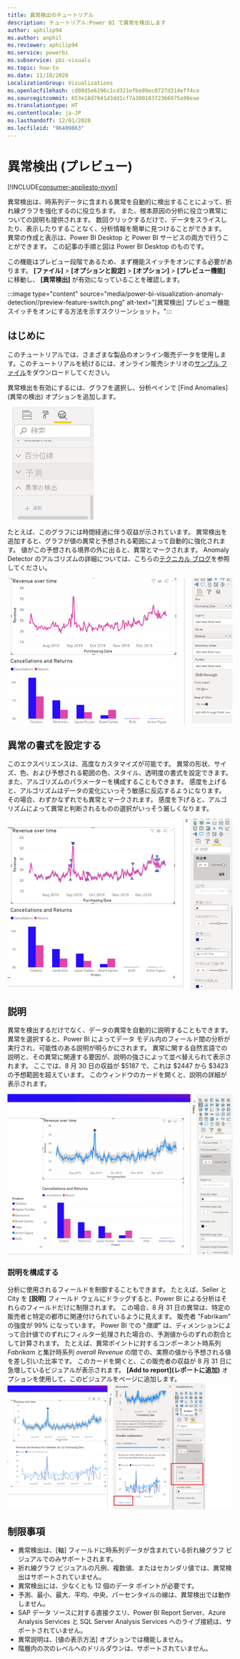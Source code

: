 ```yaml
---
title: 異常検出のチュートリアル
description: チュートリアル:Power BI で異常を検出します
author: aphilip94
ms.author: anphil
ms.reviewer: aphilip94
ms.service: powerbi
ms.subservice: pbi-visuals
ms.topic: how-to
ms.date: 11/10/2020
LocalizationGroup: Visualizations
ms.openlocfilehash: cd08d5e6196c1cd321efbe89ec0727d314eff4ce
ms.sourcegitcommit: 653e18d7041d3dd1cf7a38010372366975a98eae
ms.translationtype: HT
ms.contentlocale: ja-JP
ms.lasthandoff: 12/01/2020
ms.locfileid: "96409863"
---
```

# <a name="anomaly-detection-preview"></a>異常検出 (プレビュー)

[!INCLUDE[consumer-appliesto-nyyn](../includes/consumer-appliesto-nyyn.md)]    

異常検出は、時系列データに含まれる異常を自動的に検出することによって、折れ線グラフを強化するのに役立ちます。 また、根本原因の分析に役立つ異常についての説明も提供されます。  数回クリックするだけで、データをスライスしたり、表示したりすることなく、分析情報を簡単に見つけることができます。 異常の作成と表示は、Power BI Desktop と Power BI サービスの両方で行うことができます。 この記事の手順と図は Power BI Desktop のものです。

この機能はプレビュー段階であるため、まず機能スイッチをオンにする必要があります。 **[ファイル]**  >  **[オプションと設定]**  >  **[オプション]**  >  **[プレビュー機能]** に移動し、 **[異常検出]** が有効になっていることを確認します。

:::image type="content" source="media/power-bi-visualization-anomaly-detection//preview-feature-switch.png" alt-text="[異常検出] プレビュー機能スイッチをオンにする方法を示すスクリーンショット。":::
 
## <a name="get-started"></a>はじめに
このチュートリアルでは、さまざまな製品のオンライン販売データを使用します。このチュートリアルを続けるには、オンライン販売シナリオの[サンプル ファイル](https://github.com/microsoft/powerbi-desktop-samples/blob/master/Monthly%20Desktop%20Blog%20Samples/2020/2020SU09%20Blog%20Demo%20-%20September.pbix)をダウンロードしてください。

異常検出を有効にするには、グラフを選択し、分析ペインで [Find Anomalies]\(異常の検出\) オプションを追加します。 

 ![異常検出のエントリ ポイントを示すスクリーンショット](media/power-bi-visualization-anomaly-detection/entry-point.png)

 たとえば、このグラフには時間経過に伴う収益が示されています。 異常検出を追加すると、グラフが値の異常と予想される範囲によって自動的に強化されます。 値がこの予想される境界の外に出ると、異常とマークされます。 Anomaly Detector のアルゴリズムの詳細については、こちらの[テクニカル ブログ](https://techcommunity.microsoft.com/t5/ai-customer-engineering-team/overview-of-sr-cnn-algorithm-in-azure-anomaly-detector/ba-p/982798)を参照してください。

 ![以上の追加方法を示すスクリーンショット](media/power-bi-visualization-anomaly-detection/add-anomalies.gif)
 
## <a name="format-anomalies"></a>異常の書式を設定する

このエクスペリエンスは、高度なカスタマイズが可能です。 異常の形状、サイズ、色、および予想される範囲の色、スタイル、透明度の書式を設定できます。 また、アルゴリズムのパラメーターを構成することもできます。  感度を上げると、アルゴリズムはデータの変化にいっそう敏感に反応するようになります。 その場合、わずかなずれでも異常とマークされます。 感度を下げると、アルゴリズムによって異常と判断されるものの選択がいっそう厳しくなります。

 ![異常の書式の設定方法を示すスクリーンショット](media/power-bi-visualization-anomaly-detection/format-anomalies.png)
 
## <a name="explanations"></a>説明
異常を検出するだけでなく、データの異常を自動的に説明することもできます。 異常を選択すると、Power BI によってデータ モデル内のフィールド間の分析が実行され、可能性のある説明が明らかにされます。 異常に関する自然言語での説明と、その異常に関連する要因が、説明の強さによって並べ替えられて表示されます。 ここでは、8 月 30 日の収益が $5187 で、これは $2447 から $3423 の予想範囲を超えています。 このウィンドウのカードを開くと、説明の詳細が表示されます。

![説明を表示する方法を示すスクリーンショット](media/power-bi-visualization-anomaly-detection/view-explanations.gif)
 
### <a name="configure-explanations"></a>説明を構成する
分析に使用されるフィールドを制御することもできます。 たとえば、Seller と City を **[説明]** フィールド ウェルにドラッグすると、Power BI による分析はそれらのフィールドだけに制限されます。 この場合、8 月 31 日の異常は、特定の販売者と特定の都市に関連付けられているように見えます。 販売者 "Fabrikam" の強度が 99% になっています。 Power BI での "*強度*" は、ディメンションによって合計値でのずれにフィルター処理された場合の、予測値からのずれの割合として計算されます。 たとえば、異常ポイントに対するコンポーネント時系列 *Fabrikam* と集計時系列 *overall Revenue* の間での、実際の値から予想される値を差し引いた比率です。 このカードを開くと、この販売者の収益が 8 月 31 日に急増しているビジュアルが表示されます。 **[Add to report]\(レポートに追加\)** オプションを使用して、このビジュアルをページに追加します。
![説明を構成する方法を示すスクリーンショット](media/power-bi-visualization-anomaly-detection/configure-explanations.png)

## <a name="limitations"></a>制限事項
- 異常検出は、[軸] フィールドに時系列データが含まれている折れ線グラフ ビジュアルでのみサポートされます。
- 折れ線グラフ ビジュアルの凡例、複数値、またはセカンダリ値では、異常検出はサポートされていません。
- 異常検出には、少なくとも 12 個のデータ ポイントが必要です。
- 予測、最小、最大、平均、中央、パーセンタイルの線は、異常検出では動作しません。
- SAP データ ソースに対する直接クエリ、Power BI Report Server、Azure Analysis Services と SQL Server Analysis Services へのライブ接続は、サポートされていません。
- 異常説明は、[値の表示方法] オプションでは機能しません。
- 階層内の次のレベルへのドリルダウンは、サポートされていません。
